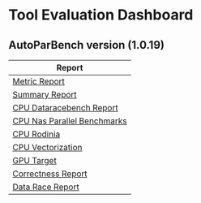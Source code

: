 # Tool Evaluation Dashboard

## AutoParBench version (1.0.19)
| Report |
| --- |
| [Metric Report](2019-12-09/Metrics-Report.md) |
| [Summary Report](2019-12-09/Summary-Report.md) |
| [CPU Dataracebench Report](2019-12-09/Detailed-Report-CPU_Dataracebench.md) |
| [CPU Nas Parallel Benchmarks](2019-12-09/Detailed-Report-CPU_NPB.md) |
| [CPU Rodinia](2019-12-09/Detailed-Report-CPU_Rodinia.md) |
| [CPU Vectorization](2019-12-09/Detailed-Report-CPU_Vectorization.md) |
| [GPU Target](2019-12-09/Detailed-Report-GPU_Target.md) |
| [Correctness Report](2019-12-09/Correctness_Report.md) |
| [Data Race Report](2019-12-09/DataRace_Report.md) |

